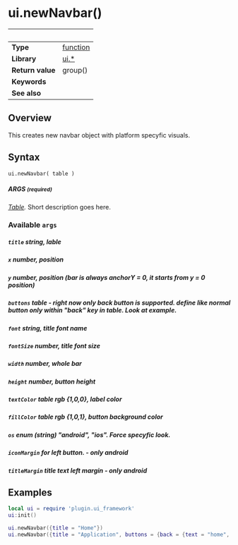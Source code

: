 # ui.newNavbar()

|                      | &nbsp; 
| -------------------- | ---------------------------------------------------------------
| __Type__             | [function](http://docs.coronalabs.com/api/type/Function.html)
| __Library__          | [ui.*](Readme.markdown)
| __Return value__     | group()
| __Keywords__         | 
| __See also__         | 


## Overview

This creates new navbar object with platform specyfic visuals.


## Syntax

	ui.newNavbar( table )

##### ARGS <small>(required)</small>
_[Table](http://docs.coronalabs.com/api/type/Table.html)._ Short description goes here.

### Available `args`

##### `title` string, lable
##### `x` number, position
##### `y` number, position (bar is always anchorY = 0, it starts from y = 0 position)
##### `buttons` table - right now only back button is supported. define like normal button only within "back" key in table. Look at example.
##### `font` string, title font name
##### `fontSize` number, title font size
##### `width` number, whole bar
##### `height` number, button height
##### `textColor` table rgb {1,0,0}, label color
##### `fillColor` table rgb {1,0,1}, button background color
##### `os` enum (string) "android", "ios". Force specyfic look.
##### `iconMargin` for left button. - only android
##### `titleMargin` title text left margin - only android


## Examples

``````lua
local ui = require 'plugin.ui_framework'
ui:init()

ui.newNavbar({title = "Home"})
ui.newNavbar({title = "Application", buttons = {back = {text = "home", touchCallback = function() print("back touched") end}}})
``````
